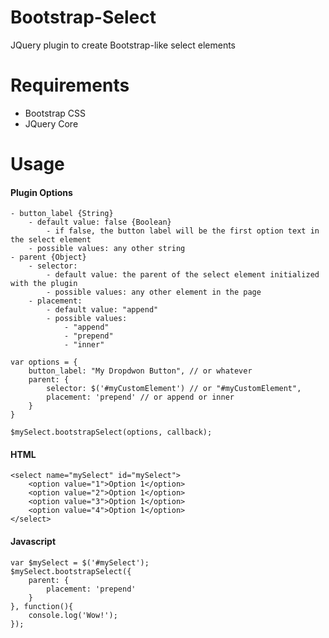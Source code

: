 Bootstrap-Select
================

JQuery plugin to create Bootstrap-like select elements

# Requirements
- Bootstrap CSS
- JQuery Core

# Usage

#### Plugin Options
	
	- button_label {String}
		- default value: false {Boolean}
			- if false, the button label will be the first option text in the select element
		- possible values: any other string
	- parent {Object}
		- selector:
			- default value: the parent of the select element initialized with the plugin
			- possible values: any other element in the page
		- placement:
			- default value: "append"
			- possible values:
				- "append"
				- "prepend"
				- "inner"

	var options = {
		button_label: "My Dropdwon Button", // or whatever
		parent: {
			selector: $('#myCustomElement') // or "#myCustomElement",
			placement: 'prepend' // or append or inner
		}
	}
	
	$mySelect.bootstrapSelect(options, callback);

#### HTML
	
	<select name="mySelect" id="mySelect">
		<option value="1">Option 1</option>
		<option value="2">Option 1</option>
		<option value="3">Option 1</option>
		<option value="4">Option 1</option>
	</select>

#### Javascript

	var $mySelect = $('#mySelect');
	$mySelect.bootstrapSelect({
		parent: {
			placement: 'prepend'
		}
	}, function(){
		console.log('Wow!');
	});